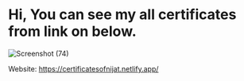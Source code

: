 # Hi, You can see my all certificates from link on below.

![Screenshot (74)](https://user-images.githubusercontent.com/108466810/188013309-d040fc7f-5b83-419c-84d4-1431c081501d.png)

Website: https://certificatesofnijat.netlify.app/
